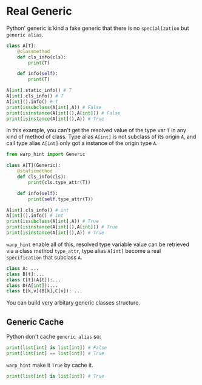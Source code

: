 # Real Generic

Python' generic is kind a fake generic that there is no `specialization` but `generic alias`.

```python
class A[T]:
    @classmethod
    def cls_info(cls):
        print(T)

    def info(self):
        print(T)

A[int].static_info() # T
A[int].cls_info() # T
A[int]().info() # T
print(issubclass(A[int],A)) # False
print(isinstance(A[int](),A[int])) # False
print(isinstance(A[int](),A)) # True
```

In this example, you can't get the resolved value of the type var `T` in any kind of method of class. Type alias `A[int]` is not subclass of its origin `A`, and call type alias `A[int]` only got a instance of the origin type `A`.

```python
from warp_hint import Generic

class A[T](Generic):
    @staticmethod
    def cls_info(cls):
        print(cls.type_attr(T))

    def info(self):
        print(self.type_attr(T))

A[int].cls_info() # int
A[int]().info() # int
print(issubclass(A[int],A)) # True
print(isinstance(A[int](),A[int])) # True
print(isinstance(A[int](),A)) # True
```

`warp_hint` enable all of this, resolved type variable value can be retrieved via a class method `type_attr`, type alias `A[int]` become a real `specification` that subclass `A`.

```python
class A: ...
class B[t]:...
class C[t](A[t]):...
class D(A[int]):...
class E[k,v](B[k],C[v]): ...
```
You can build very arbitary generic classes structure.

## Generic Cache
Python don't cache `generic alias` so:
```python
print(list[int] is list[int]) # False
print(list[int] == list[int]) # True 
```
`warp_hint` make it `True` by cache it.
```python
print(list[int] is list[int]) # True
```
